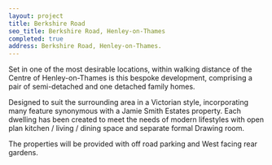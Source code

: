 ```yaml
---
layout: project
title: Berkshire Road
seo_title: Berkshire Road, Henley-on-Thames
completed: true
address: Berkshire Road, Henley-on-Thames.
---
```


<p>Set in one of the most desirable locations, within walking distance of the Centre of Henley-on-Thames is this bespoke development, comprising a pair of semi-detached and one detached family homes.</p>
<p>Designed to suit the surrounding area in a Victorian style, incorporating many feature synonymous with a Jamie Smith Estates property. Each dwelling has been created to meet the needs of modern lifestyles with open plan kitchen / living / dining space and separate formal Drawing room.</p>
<p>The properties will be provided with off road parking and West facing rear gardens.</p>
